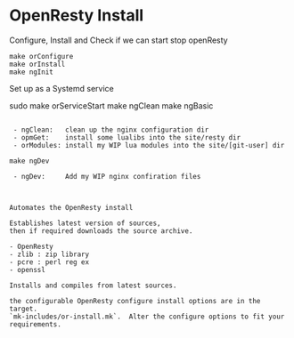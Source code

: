 
# OpenResty Install


Configure, 
Install and 
Check if we can start stop openResty

```
make orConfigure
make orInstall
make ngInit
```

Set up as a Systemd service 

sudo make orServiceStart
make ngClean
make ngBasic
```

 - ngClean:   clean up the nginx configuration dir
 - opmGet:    install some lualibs into the site/resty dir
 - orModules: install my WIP lua modules into the site/[git-user] dir 

make ngDev

 - ngDev:     Add my WIP nginx confiration files



Automates the OpenResty install 
 
Establishes latest version of sources,
then if required downloads the source archive.

- OpenResty
- zlib : zip library
- pcre : perl reg ex
- openssl 

Installs and compiles from latest sources.

the configurable OpenResty configure install options are in the target. 
`mk-includes/or-install.mk`.  Alter the configure options to fit your 
requirements. 






